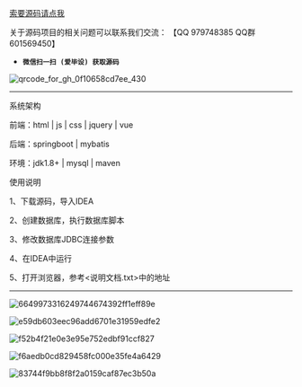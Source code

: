 

[索要源码请点我](http://mp.weixin.qq.com/mp/appmsgalbum?__biz=MzkwMDY3MTY0Nw==&action=getalbum&album_id=3423120253595582465&scene=173&subscene=&sessionid=svr_dbd799d91a1&enterid=1713666527&from_msgid=&from_itemidx=&count=3&nolastread=1#wechat_redirect)

关于源码项目的相关问题可以联系我们交流： 【QQ 979748385 QQ群 601569450】 

- **`微信扫一扫 (爱毕设) 获取源码`**

![qrcode_for_gh_0f10658cd7ee_430](https://github.com/hjsdjko/onlyzaixianshangcheng/assets/120558513/edfc28fc-d9df-4e81-ac62-d02aa360e379)

***************************************************************
系统架构

前端：html | js | css | jquery | vue

后端：springboot | mybatis

环境：jdk1.8+ | mysql | maven

使用说明

1、下载源码，导入IDEA

2、创建数据库，执行数据库脚本

3、修改数据库JDBC连接参数

4、在IDEA中运行

5、打开浏览器，参考<说明文档.txt>中的地址

***************************************************************
![6649973316249744674392ff1eff89e](https://github.com/hjsdjko/springbootk6oce/assets/120558513/18dc489c-2741-4d83-bfe0-1149829e4e6f)

![e59db603eec96add6701e31959edfe2](https://github.com/hjsdjko/springbootk6oce/assets/120558513/beb90d3b-e4f6-4e28-84fc-0f3bd5d311a4)

![f52b4f21e0e3e95e752edbf91ccf827](https://github.com/hjsdjko/springbootk6oce/assets/120558513/6e503c88-59cb-429b-b908-eac9f353dd75)

![f6aedb0cd829458fc000e35fe4a6429](https://github.com/hjsdjko/springbootk6oce/assets/120558513/e8523e4e-ff87-4316-b2f0-b2ea560dc9a5)

![83744f9bb8f8f2a0159caf87ec3b50a](https://github.com/hjsdjko/springbootk6oce/assets/120558513/a7a549f0-71af-4cb5-902e-5f6108545ea1)

